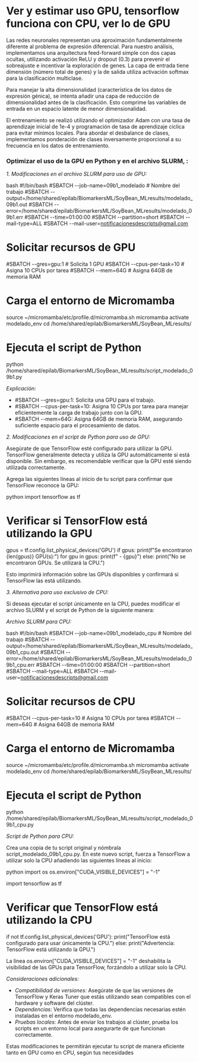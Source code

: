 # Ver y estimar uso GPU, tensorflow funciona con CPU, ver lo de GPU
Las redes neuronales representan una aproximación fundamentalmente diferente al problema de expresión diferencial. Para nuestro análisis, implementamos una arquitectura feed-forward simple con dos capas ocultas, utilizando activación ReLU y dropout (0.3) para prevenir el sobreajuste e incentivar la exploración de genes. La capa de entrada tiene dimensión (número total de genes) y la de salida utiliza activación softmax para la clasificación multiclase.

Para manejar la alta dimensionalidad (característica de los datos de expresión génica), se intenta añadir una capa de reducción de dimensionalidad antes de la clasificación. Esto comprime las variables de entrada en un espacio latente de menor dimensionalidad.

El entrenamiento se realizó utilizando el optimizador Adam con una tasa de aprendizaje inicial de 1e-4 y programación de tasa de aprendizaje cíclica para evitar mínimos locales. Para abordar el desbalance de clases, implementamos ponderación de clases inversamente proporcional a su frecuencia en los datos de entrenamiento.



### Optimizar el uso de la GPU en Python y en el archivo SLURM, :

*1. Modificaciones en el archivo SLURM para uso de GPU:*

bash
#!/bin/bash
#SBATCH --job-name=09b1_modelado    # Nombre del trabajo
#SBATCH --output=/home/shared/epilab/BiomarkersML/SoyBean_MLresults/modelado_09b1.out
#SBATCH --error=/home/shared/epilab/BiomarkersML/SoyBean_MLresults/modelado_09b1.err
#SBATCH --time=01:00:00
#SBATCH --partition=short
#SBATCH --mail-type=ALL
#SBATCH --mail-user=notificacionesdescripts@gmail.com

# Solicitar recursos de GPU
#SBATCH --gres=gpu:1               # Solicita 1 GPU
#SBATCH --cpus-per-task=10         # Asigna 10 CPUs por tarea
#SBATCH --mem=64G                  # Asigna 64GB de memoria RAM

# Carga el entorno de Micromamba
source ~/micromamba/etc/profile.d/micromamba.sh
micromamba activate modelado_env
cd /home/shared/epilab/BiomarkersML/SoyBean_MLresults/

# Ejecuta el script de Python
python /home/shared/epilab/BiomarkersML/SoyBean_MLresults/script_modelado_09b1.py


*Explicación:*

- #SBATCH --gres=gpu:1: Solicita una GPU para el trabajo.
- #SBATCH --cpus-per-task=10: Asigna 10 CPUs por tarea para manejar eficientemente la carga de trabajo junto con la GPU.
- #SBATCH --mem=64G: Asigna 64GB de memoria RAM, asegurando suficiente espacio para el procesamiento de datos.

*2. Modificaciones en el script de Python para uso de GPU:*

Asegúrate de que TensorFlow esté configurado para utilizar la GPU. TensorFlow generalmente detecta y utiliza la GPU automáticamente si está disponible. Sin embargo, es recomendable verificar que la GPU esté siendo utilizada correctamente.

Agrega las siguientes líneas al inicio de tu script para confirmar que TensorFlow reconoce la GPU:

python
import tensorflow as tf

# Verificar si TensorFlow está utilizando la GPU
gpus = tf.config.list_physical_devices('GPU')
if gpus:
    print(f"Se encontraron {len(gpus)} GPU(s):")
    for gpu in gpus:
        print(f"  - {gpu}")
else:
    print("No se encontraron GPUs. Se utilizará la CPU.")


Esto imprimirá información sobre las GPUs disponibles y confirmará si TensorFlow las está utilizando.

*3. Alternativa para uso exclusivo de CPU:*

Si deseas ejecutar el script únicamente en la CPU, puedes modificar el archivo SLURM y el script de Python de la siguiente manera:

*Archivo SLURM para CPU:*

bash
#!/bin/bash
#SBATCH --job-name=09b1_modelado_cpu    # Nombre del trabajo
#SBATCH --output=/home/shared/epilab/BiomarkersML/SoyBean_MLresults/modelado_09b1_cpu.out
#SBATCH --error=/home/shared/epilab/BiomarkersML/SoyBean_MLresults/modelado_09b1_cpu.err
#SBATCH --time=01:00:00
#SBATCH --partition=short
#SBATCH --mail-type=ALL
#SBATCH --mail-user=notificacionesdescripts@gmail.com

# Solicitar recursos de CPU
#SBATCH --cpus-per-task=10         # Asigna 10 CPUs por tarea
#SBATCH --mem=64G                  # Asigna 64GB de memoria RAM

# Carga el entorno de Micromamba
source ~/micromamba/etc/profile.d/micromamba.sh
micromamba activate modelado_env
cd /home/shared/epilab/BiomarkersML/SoyBean_MLresults/

# Ejecuta el script de Python
python /home/shared/epilab/BiomarkersML/SoyBean_MLresults/script_modelado_09b1_cpu.py


*Script de Python para CPU:*

Crea una copia de tu script original y nómbrala script_modelado_09b1_cpu.py. En este nuevo script, fuerza a TensorFlow a utilizar solo la CPU añadiendo las siguientes líneas al inicio:

python
import os
os.environ["CUDA_VISIBLE_DEVICES"] = "-1"

import tensorflow as tf

# Verificar que TensorFlow está utilizando la CPU
if not tf.config.list_physical_devices('GPU'):
    print("TensorFlow está configurado para usar únicamente la CPU.")
else:
    print("Advertencia: TensorFlow está utilizando la GPU.")


La línea os.environ["CUDA_VISIBLE_DEVICES"] = "-1" deshabilita la visibilidad de las GPUs para TensorFlow, forzándolo a utilizar solo la CPU.

*Consideraciones adicionales:*

- *Compatibilidad de versiones:* Asegúrate de que las versiones de TensorFlow y Keras Tuner que estás utilizando sean compatibles con el hardware y software del clúster.
- *Dependencias:* Verifica que todas las dependencias necesarias estén instaladas en el entorno modelado_env.
- *Pruebas locales:* Antes de enviar los trabajos al clúster, prueba los scripts en un entorno local para asegurarte de que funcionan correctamente.

Estas modificaciones te permitirán ejecutar tu script de manera eficiente tanto en GPU como en CPU, según tus necesidades




